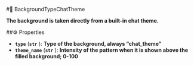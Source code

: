 #🔮 BackgroundTypeChatTheme

**The background is taken directly from a built-in chat theme.**

##⚙️ Properties

- **`type`** (**`str`** ): **Type of the background, always “chat_theme”**
- **`theme_name`** (**`str`** ): **Intensity of the pattern when it is shown above the filled background; 0-100**
